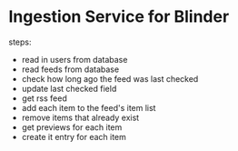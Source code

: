 # Ingestion Service for Blinder

steps:
 - read in users from database
 - read feeds from database
 - check how long ago the feed was last checked
 - update last checked field
 - get rss feed
 - add each item to the feed's item list
 - remove items that already exist
 - get previews for each item
 - create it entry for each item
